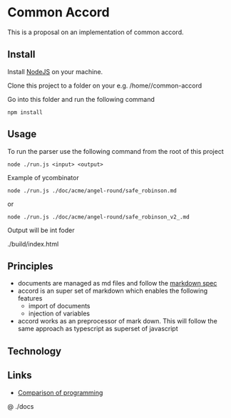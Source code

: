 # Common Accord

This is a proposal on an implementation of common accord.

## Install

Install [NodeJS](https://nodejs.org) on your machine.

Clone this project to a folder on your e.g. /home/<user>/common-accord

Go into this folder and run the following command

```
npm install
```

## Usage

To run the parser use the following command from the root of this project

```
node ./run.js <input> <output>
```

Example of ycombinator

```
node ./run.js ./doc/acme/angel-round/safe_robinson.md
```

or

```
node ./run.js ./doc/acme/angel-round/safe_robinson_v2_.md
```

Output will be int foder

./build/index.html

## Principles

+ documents are managed as md files and follow the [markdown spec](http://spec.commonmark.org/0.24/)
+ accord is an super set of markdown which enables the following features
    + import of documents
    + injection of variables
+ accord works as an preprocessor of mark down. This will follow the same approach as typescript as superset of javascript

## Technology

## Links

+ [Comparison of programming](https://en.wikipedia.org/wiki/Comparison_of_programming_languages_(syntax))

@ ./docs